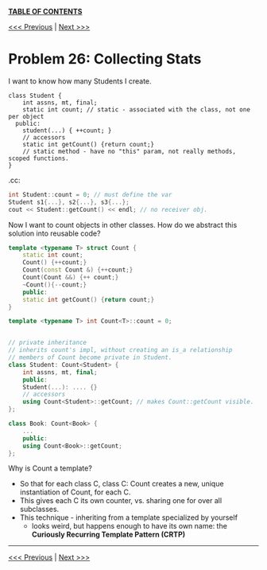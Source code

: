 [**TABLE OF CONTENTS**](toc.md)

[<<< Previous](25.md)   \|   [Next >>>](27.md)

# Problem 26: Collecting Stats
I want to know how many Students I create.

```
class Student {
    int assns, mt, final;
    static int count; // static - associated with the class, not one per object
  public:
    student(...) { ++count; }
    // accessors
    static int getCount() {return count;} 
    // static method - have no "this" param, not really methods, scoped functions.
}
```

.cc:
```c++
int Student::count = 0; // must define the var
Student s1{...}, s2{...}, s3{...};
cout << Student::getCount() << endl; // no receiver obj.
```

Now I want to count objects in other classes. How do we abstract this solution into reusable code?

```c++
template <typename T> struct Count {
    static int count;
    Count() {++count;}
    Count(const Count &) {++count;}
    Count(Count &&) {++ count;}
    ~Count(){--count;}
    public:
    static int getCount() {return count;}
}

template <typename T> int Count<T>::count = 0;


// private inheritance
// inherits count's impl, without creating an is_a relationship
// members of Count become private in Student.
class Student: Count<Student> {
    int assns, mt, final;
    public:
    Student(...): .... {}
    // accessors
    using Count<Student>::getCount; // makes Count::getCount visible.
};

class Book: Count<Book> {
    ...
    public:
    using Count<Book>::getCount;
};

```
Why is Count a template?
- So that for each class C, class C: Count<C> creates a new, unique instantiation of Count, for each C.
- This gives each C its own counter, vs. sharing one for over all subclasses.
- This technique - inheriting from a template specialized by yourself
    - looks weird, but happens enough to have its own name: the **Curiously Recurring Template Pattern (CRTP)**


<hr>

[<<< Previous](25.md)  \|   [Next >>>](27.md)
